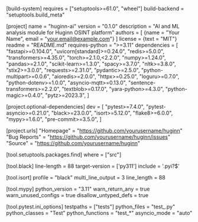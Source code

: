 [build-system]
requires = ["setuptools>=61.0", "wheel"]
build-backend = "setuptools.build_meta"

[project]
name = "huginn-ai"
version = "0.1.0"
description = "AI and ML analysis module for Huginn OSINT platform"
authors = [
{name = "Your Name", email = "your.email@example.com"}
]
license = {text = "MIT"}
readme = "README.md"
requires-python = ">=3.11"
dependencies = [
"fastapi>=0.104.0",
"uvicorn[standard]>=0.24.0",
"redis>=5.0.0",
"transformers>=4.35.0",
"torch>=2.1.0,<2.2.0",
"numpy>=1.24.0",
"pandas>=2.1.0",
"scikit-learn>=1.3.0",
"spacy>=3.7.0",
"nltk>=3.8.0",
"stix2>=3.0.0",
"requests>=2.31.0",
"pydantic>=2.5.0",
"python-multipart>=0.0.6",
"aioredis>=2.0.0",
"httpx>=0.25.0",
"loguru>=0.7.0",
"python-dotenv>=1.0.0",
"asyncio-mqtt>=0.13.0",
"sentence-transformers>=2.2.0",
"textblob>=0.17.0",
"yara-python>=4.3.0",
"python-magic>=0.4.0",
"pytz>=2023.3",
]

[project.optional-dependencies]
dev = [
"pytest>=7.4.0",
"pytest-asyncio>=0.21.0",
"black>=23.0.0",
"isort>=5.12.0",
"flake8>=6.0.0",
"mypy>=1.6.0",
"pre-commit>=3.5.0",
]

[project.urls]
"Homepage" = "https://github.com/yourusername/huginn"
"Bug Reports" = "https://github.com/yourusername/huginn/issues"
"Source" = "https://github.com/yourusername/huginn"

[tool.setuptools.packages.find]
where = ["src"]

[tool.black]
line-length = 88
target-version = ['py311']
include = '.pyi?$'

[tool.isort]
profile = "black"
multi_line_output = 3
line_length = 88

[tool.mypy]
python_version = "3.11"
warn_return_any = true
warn_unused_configs = true
disallow_untyped_defs = true

[tool.pytest.ini_options]
testpaths = ["tests"]
python_files = "test_.py"
python_classes = "Test"
python_functions = "test_*"
asyncio_mode = "auto"
